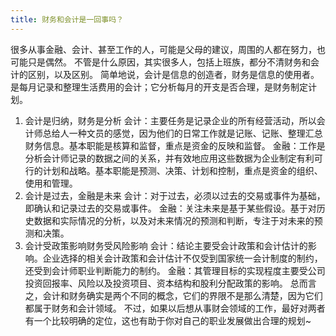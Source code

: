 ```yaml
---
title: 财务和会计是一回事吗？
---
```

很多从事金融、会计、甚至工作的人，可能是父母的建议，周围的人都在努力，也可能只是偶然。
不管是什么原因，其实很多人，包括上班族，都分不清财务和会计的区别，以及区别。
简单地说，会计是信息的创造者，财务是信息的使用者。
是每月记录和整理生活费用的会计；它分析每月的开支是否合理，是财务制定计划。
 <!-- more -->
1. 会计是归纳，财务是分析
会计：主要任务是记录企业的所有经营活动，所以会计师总给人一种文员的感觉，因为他们的日常工作就是记账、记账、整理汇总财务信息。基本职能是核算和监督，重点是资金的反映和监督。
金融：工作是分析会计师记录的数据之间的关系，并有效地应用这些数据为企业制定有利可行的计划和战略。基本职能是预测、决策、计划和控制，重点是资金的组织、使用和管理。
2. 会计是过去，金融是未来
会计：对于过去，必须以过去的交易或事件为基础，即确认和记录过去的交易或事件。
金融：关注未来是基于某些假设。基于对历史数据和实际情况的分析，以及对未来情况的预测和判断，专注于对未来的预测和决策。
3. 会计受政策影响财务受风险影响
会计：结论主要受会计政策和会计估计的影响。企业选择的相关会计政策和会计估计不仅受到国家统一会计制度的制约，还受到会计师职业判断能力的制约。
金融：其管理目标的实现程度主要受公司投资回报率、风险以及投资项目、资本结构和股利分配政策的影响。
总而言之，会计和财务确实是两个不同的概念，它们的界限不是那么清楚，因为它们都属于财务和会计领域。
不过，如果以后想从事财会领域的工作，最好对两者有一个比较明确的定位，这也有助于你对自己的职业发展做出合理的规划~